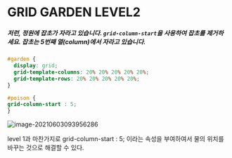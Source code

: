 # GRID GARDEN LEVEL2

##### 저런, 정원에 잡초가 자라고 있습니다. `grid-column-start`을 사용하여 잡초를 제거하세요. 잡초는 5번째 열(column)에서 자라고 있습니다.

```css
#garden {
  display: grid;
  grid-template-columns: 20% 20% 20% 20% 20%;
  grid-template-rows: 20% 20% 20% 20% 20%;
}

#poison {
grid-column-start : 5;
}
```

![image-20210603093956286](..\assets\image-20210603093956286.png)

level 1과 마찬가지로 grid-column-start : 5; 이라는 속성을 부여하여서 물의 위치를 바꾸는 것으로 해결할 수 있다.

